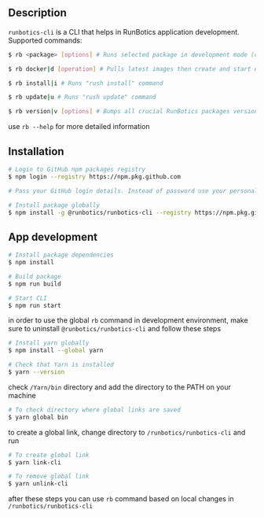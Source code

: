 ## Description

`runbotics-cli` is a CLI that helps in RunBotics application development. Supported commands:

```bash
$ rb <package> [options] # Runs selected package in development mode (choices: "ui", "api", "scheduler", "bot")

$ rb docker|d [operation] # Pulls latest images then create and start docker compose containers detached (choices: "pull", "up", "down")

$ rb install|i # Runs "rush install" command

$ rb update|u # Runs "rush update" command

$ rb version|v [options] # Bumps all crucial RunBotics packages versions (prerelease is bumped by default)
```

use `rb --help` for more detailed information

## Installation

```bash
# Login to GitHub npm packages registry
$ npm login --registry https://npm.pkg.github.com

# Pass your GitHub login details. Instead of password use your personal access token

# Install package globally
$ npm install -g @runbotics/runbotics-cli --registry https://npm.pkg.github.com/runbotics
```

## App development
```bash
# Install package dependencies
$ npm install

# Build package
$ npm run build

# Start CLI
$ npm run start
```

in order to use the global `rb` command in development environment, make sure to uninstall `@runbotics/runbotics-cli` and follow these steps

```bash
# Install yarn globally
$ npm install --global yarn

# Check that Yarn is installed
$ yarn --version
```

check `/Yarn/bin` directory and add the directory to the PATH on your machine

```bash
# To check directory where global links are saved
$ yarn global bin
```

to create a global link, change directory to `/runbotics/runbotics-cli` and run

```bash
# To create global link
$ yarn link-cli

# To remove global link
$ yarn unlink-cli
```

after these steps you can use `rb` command based on local changes in `/runbotics/runbotics-cli`
